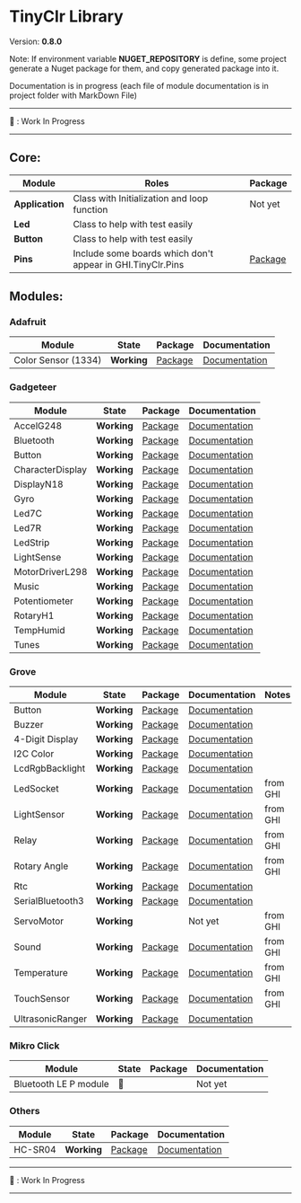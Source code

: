 # TinyClr Library
Version: __0.8.0__

Note: If environment variable __NUGET_REPOSITORY__ is define, some project generate a Nuget package for them, and copy generated package into it.

Documentation is in progress (each file of module documentation is in project folder with MarkDown File)

***
:construction: : Work In Progress
***

## Core:
Module              | Roles       | Package                                                                                            
------------------- | ----------- | -------------------------------------------------------------------------------------------------- 
 __Application__ | Class with Initialization and loop function | Not yet
__Led__ | Class to help with test easily |
__Button__ | Class to help with test easily |
__Pins__ | Include some boards which don't appear in GHI.TinyClr.Pins | [Package](https://www.bauland.fr/Nuget/Download?Path=Bauland.Pins.0.8.0.nupkg)

## Modules:

### Adafruit

Module              | State       | Package                                                                                            | Documentation
------------------- | ----------- | -------------------------------------------------------------------------------------------------- | ----------------------------------------------------------------------------------------------------------------------
Color Sensor (1334) | __Working__ | [Package](https://www.bauland.fr/Nuget/Download?Path=Bauland.Adafruit.ColorSensor1334.0.8.0.nupkg) | [Documentation](https://github.com/bauland/TinyClrLib/blob/master/Modules/Adafruit/ColorSensor1334/ColorSensor1334.md) 

### Gadgeteer

Module           | State       | Package                                                                                              | Documentation
---------------- | ----------- | ---------------------------------------------------------------------------------------------------- | -------------
AccelG248        | __Working__ | [Package](https://www.bauland.fr/Nuget/Download?Path=Bauland.Gadgeteer.AccelG248.0.8.0.nupkg)        | [Documentation](https://github.com/bauland/TinyClrLib/blob/master/Modules/Gadgeteer/AccelG248/AccelG248.md)
Bluetooth		 | __Working__ | [Package](https://www.bauland.fr/Nuget/Download?Path=Bauland.Gadgeteer.Bluetooth.0.8.0.nupkg)        | [Documentation](https://github.com/bauland/TinyClrLib/blob/master/Modules/Gadgeteer/Bluetooth/Bluetooth.md)
Button           | __Working__ | [Package](https://www.bauland.fr/Nuget/Download?Path=Bauland.Gadgeteer.Button.0.8.0.nupkg)           | [Documentation](https://github.com/bauland/TinyClrLib/blob/master/Modules/Gadgeteer/Button/Button.md)
CharacterDisplay | __Working__ | [Package](https://www.bauland.fr/Nuget/Download?Path=Bauland.Gadgeteer.CharacterDisplay.0.8.0.nupkg) | [Documentation](https://github.com/bauland/TinyClrLib/blob/master/Modules/Gadgeteer/CharacterDisplay/CharacterDisplay.md)
DisplayN18       | __Working__ | [Package](https://www.bauland.fr/Nuget/Download?Path=Bauland.Gadgeteer.DisplayN18.0.8.0.nupkg)       | [Documentation](https://github.com/bauland/TinyClrLib/blob/master/Modules/Gadgeteer/DisplayN18/DisplayN18.md)
Gyro             | __Working__ | [Package](https://www.bauland.fr/Nuget/Download?Path=Bauland.Gadgeteer.Gyro.0.8.0.nupkg)             | [Documentation](https://github.com/bauland/TinyClrLib/blob/master/Modules/Gadgeteer/Gyro/Gyro.md)
Led7C            | __Working__ | [Package](https://www.bauland.fr/Nuget/Download?Path=Bauland.Gadgeteer.Led7C.0.8.0.nupkg)            | [Documentation](https://github.com/bauland/TinyClrLib/blob/master/Modules/Gadgeteer/Led7C/Led7C.md)
Led7R            | __Working__ | [Package](https://www.bauland.fr/Nuget/Download?Path=Bauland.Gadgeteer.Led7R.0.8.0.nupkg)            | [Documentation](https://github.com/bauland/TinyClrLib/blob/master/Modules/Gadgeteer/Led7R/Led7R.md)
LedStrip         | __Working__ | [Package](https://www.bauland.fr/Nuget/Download?Path=Bauland.Gadgeteer.LedStrip.0.8.0.nupkg)         | [Documentation](https://github.com/bauland/TinyClrLib/blob/master/Modules/Gadgeteer/LedStrip/LedStrip.md)
LightSense       | __Working__ | [Package](https://www.bauland.fr/Nuget/Download?Path=Bauland.Gadgeteer.LightSense.0.8.0.nupkg)       | [Documentation](https://github.com/bauland/TinyClrLib/blob/master/Modules/Gadgeteer/LightSense/LightSense.md)
MotorDriverL298  | __Working__ | [Package](https://www.bauland.fr/Nuget/Download?Path=Bauland.Gadgeteer.MotorDriverL298.0.8.0.nupkg)  | [Documentation](https://github.com/bauland/TinyClrLib/blob/master/Modules/Gadgeteer/MotorDriverL298/MotorDriverL298.md)
Music            | __Working__ | [Package](https://www.bauland.fr/Nuget/Download?Path=Bauland.Gadgeteer.Music.0.8.0.nupkg)            | [Documentation](https://github.com/bauland/TinyClrLib/blob/master/Modules/Gadgeteer/Music/Music.md)
Potentiometer    | __Working__ | [Package](https://www.bauland.fr/Nuget/Download?Path=Bauland.Gadgeteer.Potentiometer.0.8.0.nupkg)    | [Documentation](https://github.com/bauland/TinyClrLib/blob/master/Modules/Gadgeteer/Potentiometer/Potentiometer.md)
RotaryH1         | __Working__ | [Package](https://www.bauland.fr/Nuget/Download?Path=Bauland.Gadgeteer.RotaryH1.0.8.0.nupkg)         | [Documentation](https://github.com/bauland/TinyClrLib/blob/master/Modules/Gadgeteer/RotaryH1/RotaryH1.md)
TempHumid        | __Working__ | [Package](https://www.bauland.fr/Nuget/Download?Path=Bauland.Gadgeteer.TempHumid.0.8.0.nupkg)        | [Documentation](https://github.com/bauland/TinyClrLib/blob/master/Modules/Gadgeteer/TempHumid/TempHumid.md)
Tunes            | __Working__ | [Package](https://www.bauland.fr/Nuget/Download?Path=Bauland.Gadgeteer.Tunes.0.8.0.nupkg)            | [Documentation](https://github.com/bauland/TinyClrLib/blob/master/Modules/Gadgeteer/Tunes/Tunes.md)

### Grove

Module          | State          | Package                                                                                          | Documentation                                                                                                           | Notes
--------------- | -------------- | ------------------------------------------------------------------------------------------------ | ----------------------------------------------------------------------------------------------------------------------- | -----
Button          | __Working__    | [Package](https://www.bauland.fr/Nuget/Download?Path=Bauland.Grove.Button.0.8.0.nupkg)           | [Documentation](https://github.com/bauland/TinyClrLib/blob/master/Modules/Grove/Button/Button.md)                       | 
Buzzer          | __Working__    | [Package](https://www.bauland.fr/Nuget/Download?Path=Bauland.Grove.Buzzer.0.8.0.nupkg)           | [Documentation](https://github.com/bauland/TinyClrLib/tree/master/Modules/Grove/Buzzer/Buzzer.md)                       |
4-Digit Display | __Working__    | [Package](https://www.bauland.fr/Nuget/Download?Path=Bauland.Grove.FourDigitDisplay.0.8.0.nupkg) | [Documentation](https://github.com/bauland/TinyClrLib/blob/master/Modules/Grove/FourDigitDisplay/FourDigitDisplay.md)   |
I2C Color       | __Working__    | [Package](https://www.bauland.fr/Nuget/Download?Path=Bauland.Grove.I2cColorSensor.0.8.0.nupkg)   | [Documentation](https://github.com/bauland/TinyClrLib/blob/master/Modules/Grove/I2cColorSensor/I2cColorSensor.md)       |
LcdRgbBacklight | __Working__    | [Package](https://www.bauland.fr/Nuget/Download?Path=Bauland.Grove.LcdRgbBacklight.0.8.0.nupkg)  | [Documentation](https://github.com/bauland/TinyClrLib/blob/master/Modules/Grove/LcdRgbBacklight/LcdRgbBacklight.md)     |
LedSocket       | __Working__    | [Package](https://www.bauland.fr/Nuget/Download?Path=Bauland.Grove.Led.0.8.0.nupkg)              | [Documentation](https://github.com/bauland/TinyClrLib/blob/master/Modules/Grove/Led/Led.md)                             | from GHI
LightSensor     | __Working__    | [Package](https://www.bauland.fr/Nuget/Download?Path=Bauland.Grove.LightSensor.0.8.0.nupkg)      | [Documentation](https://github.com/bauland/TinyClrLib/blob/master/Modules/Grove/LightSensor/LightSensor.md)             | from GHI
Relay           | __Working__    | [Package](https://www.bauland.fr/Nuget/Download?Path=Bauland.Grove.Relay.0.8.0.nupkg)            | [Documentation](https://github.com/bauland/TinyClrLib/blob/master/Modules/Grove/Relay/Relay.md)                         | from GHI
Rotary Angle    | __Working__    | [Package](https://www.bauland.fr/Nuget/Download?Path=Bauland.Grove.RotaryAngleSensor.0.8.0.nupkg)| [Documentation](https://github.com/bauland/TinyClrLib/blob/master/Modules/Grove/RotaryAngleSensor/RotaryAngleSensor.md) | from GHI
Rtc             | __Working__    | [Package](https://www.bauland.fr/Nuget/Download?Path=Bauland.Grove.Rtc.0.8.0.nupkg)              | [Documentation](https://github.com/bauland/TinyClrLib/blob/master/Modules/Grove/Rtc/Rtc.md)                             |
SerialBluetooth3| __Working__    | [Package](https://www.bauland.fr/Nuget/Download?Path=Bauland.Grove.SerialBluetooth3.0.8.0.nupkg) | [Documentation](https://github.com/bauland/TinyClrLib/blob/master/Modules/Grove/SerialBluetooth3/SerialBluetooth3.md)   | 
ServoMotor      | __Working__    |                                                                                                  | Not yet                                                                                                                 | from GHI
Sound           | __Working__    | [Package](https://www.bauland.fr/Nuget/Download?Path=Bauland.Grove.SoundSensor.0.8.0.nupkg)      | [Documentation](https://github.com/bauland/TinyClrLib/blob/master/Modules/Grove/SoundSensor/SoundSensor.md)             | from GHI
Temperature     | __Working__    | [Package](https://www.bauland.fr/Nuget/Download?Path=Bauland.Grove.SoundSensor.0.8.0.nupkg)      | [Documentation](https://github.com/bauland/TinyClrLib/blob/master/Modules/Grove/TemperatureSensor/TemperatureSensor.md) | from GHI
TouchSensor     | __Working__    | [Package](https://www.bauland.fr/Nuget/Download?Path=Bauland.Grove.TemperatureSensor.0.8.0.nupkg)| [Documentation](https://github.com/bauland/TinyClrLib/blob/master/Modules/Grove/TouchSensor/TouchSensor.md)             | from GHI 
UltrasonicRanger| __Working__    | [Package](https://www.bauland.fr/Nuget/Download?Path=Bauland.Grove.UltrasonicRanger.0.8.0.nupkg) | [Documentation](https://github.com/bauland/TinyClrLib/blob/master/Modules/Grove/UltrasonicRanger/UltrasonicRanger.md)   |

### Mikro Click

Module                | State          | Package     | Documentation
--------------------- | -------------- | ----------- | -------------
Bluetooth LE P module | :construction: |             | Not yet

### Others

Module  | State       | Package                                                                                | Documentation
------- | ----------- | -------------------------------------------------------------------------------------- | -------------
HC-SR04 | __Working__ | [Package](https://www.bauland.fr/Nuget/Download?Path=Bauland.Other.HCSR04.0.8.0.nupkg) | [Documentation](https://github.com/bauland/TinyClrLib/blob/master/Modules/Others/HCSR04/HC-SR04.md)

***
:construction: : Work In Progress
***
